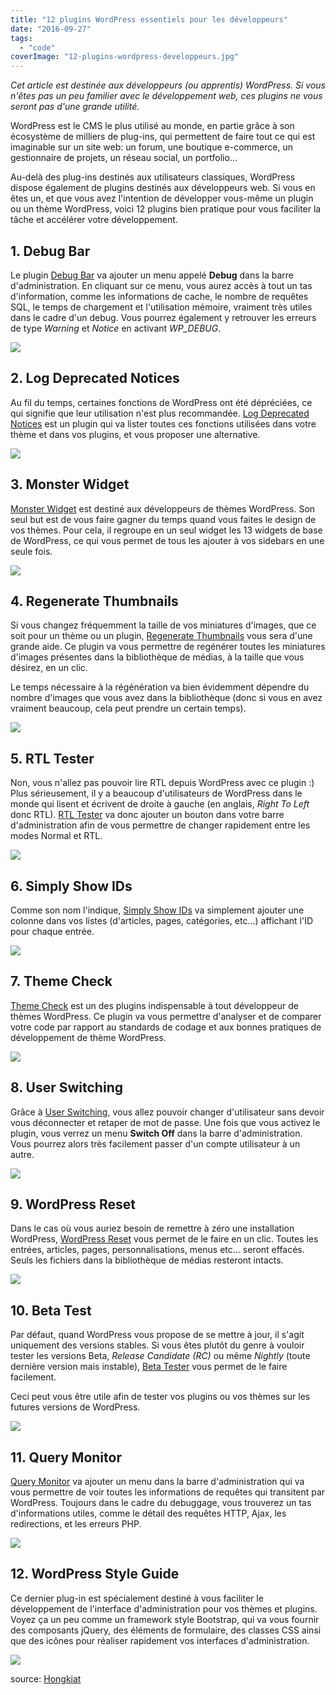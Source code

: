 ```yaml
---
title: "12 plugins WordPress essentiels pour les développeurs"
date: "2016-09-27"
tags:
  - "code"
coverImage: "12-plugins-wordpress-developpeurs.jpg"
---
```


_Cet article est destinée aux développeurs (ou apprentis) WordPress. Si vous n'êtes pas un peu familier avec le développement web, ces plugins ne vous seront pas d'une grande utilité._

WordPress est le CMS le plus utilisé au monde, en partie grâce à son écosystème de milliers de plug-ins, qui permettent de faire tout ce qui est imaginable sur un site web: un forum, une boutique e-commerce, un gestionnaire de projets, un réseau social, un portfolio...

Au-delà des plug-ins destinés aux utilisateurs classiques, WordPress dispose également de plugins destinés aux développeurs web. Si vous en êtes un, et que vous avez l'intention de développer vous-même un plugin ou un thème WordPress, voici 12 plugins bien pratique pour vous faciliter la tâche et accélérer votre développement.<!--more-->

## 1\. Debug Bar

Le plugin [Debug Bar](http://wordpress.org/plugins/debug-bar/) va ajouter un menu appelé **Debug** dans la barre d'administration. En cliquant sur ce menu, vous aurez accès à tout un tas d'information, comme les informations de cache, le nombre de requêtes SQL, le temps de chargement et l'utilisation mémoire, vraiment très utiles dans le cadre d'un debug. Vous pourrez également y retrouver les erreurs de type _Warning_ et _Notice_ en activant _WP\_DEBUG_.

![](images/wordpress-plugins-debug-bar.jpg)

## 2\. Log Deprecated Notices

Au fil du temps, certaines fonctions de WordPress ont été dépréciées, ce qui signifie que leur utilisation n'est plus recommandée. [Log Deprecated Notices](http://wordpress.org/plugins/log-deprecated-notices/) est un plugin qui va lister toutes ces fonctions utilisées dans votre thème et dans vos plugins, et vous proposer une alternative.

![](images/wordpress-log-deprecated.jpg)

## 3\. Monster Widget

[Monster Widget](http://wordpress.org/plugins/monster-widget/) est destiné aux développeurs de thèmes WordPress. Son seul but est de vous faire gagner du temps quand vous faites le design de vos thèmes. Pour cela, il regroupe en un seul widget les 13 widgets de base de WordPress, ce qui vous permet de tous les ajouter à vos sidebars en une seule fois.

![](images/wordpress-monster.jpg)

## 4\. Regenerate Thumbnails

Si vous changez fréquemment la taille de vos miniatures d'images, que ce soit pour un thème ou un plugin, [Regenerate Thumbnails](http://wordpress.org/plugins/regenerate-thumbnails/) vous sera d'une grande aide. Ce plugin va vous permettre de regénérer toutes les miniatures d'images présentes dans la bibliothèque de médias, à la taille que vous désirez, en un clic.

Le temps nécessaire à la régénération va bien évidemment dépendre du nombre d'images que vous avez dans la bibliothèque (donc si vous en avez vraiment beaucoup, cela peut prendre un certain temps).

![](images/wordpress-regenerate-thumbnail.jpg)

## 5\. RTL Tester

Non, vous n'allez pas pouvoir lire RTL depuis WordPress avec ce plugin :) Plus sérieusement, il y a beaucoup d'utilisateurs de WordPress dans le monde qui lisent et écrivent de droite à gauche (en anglais, _Right To Left_ donc RTL). [RTL Tester](http://wordpress.org/plugins/rtl-tester/) va donc ajouter un bouton dans votre barre d'administration afin de vous permettre de changer rapidement entre les modes Normal et RTL.

![](images/wordpress-rtl-tester.jpg)

## 6\. Simply Show IDs

Comme son nom l'indique, [Simply Show IDs](http://wordpress.org/plugins/simply-show-ids/) va simplement ajouter une colonne dans vos listes (d'articles, pages, catégories, etc...) affichant l'ID pour chaque entrée.

![](images/wordpress-show-ids.jpg)

## 7\. Theme Check

[Theme Check](http://wordpress.org/plugins/theme-check/) est un des plugins indispensable à tout développeur de thèmes WordPress. Ce plugin va vous permettre d'analyser et de comparer votre code par rapport au standards de codage et aux bonnes pratiques de développement de thème WordPress.

![](images/wordpress-theme-check.jpg)

## 8\. User Switching

Grâce à [User Switching](http://wordpress.org/plugins/user-switching/), vous allez pouvoir changer d'utilisateur sans devoir vous déconnecter et retaper de mot de passe. Une fois que vous activez le plugin, vous verrez un menu **Switch Off** dans la barre d'administration. Vous pourrez alors très facilement passer d'un compte utilisateur à un autre.

![](images/wordpress-user-switching.jpg)

## 9\. WordPress Reset

Dans le cas où vous auriez besoin de remettre à zéro une installation WordPress, [WordPress Reset](http://wordpress.org/plugins/wordpress-reset/) vous permet de le faire en un clic. Toutes les entrées, articles, pages, personnalisations, menus etc... seront effacés. Seuls les fichiers dans la bibliothèque de médias resteront intacts.

![](images/wordpress-reset.jpg)

## 10\. Beta Test

Par défaut, quand WordPress vous propose de se mettre à jour, il s'agit uniquement des versions stables. Si vous êtes plutôt du genre à vouloir tester les versions Beta, _Release Candidate (RC)_ ou même _Nightly_ (toute dernière version mais instable), [Beta Tester](http://wordpress.org/plugins/wordpress-beta-tester/) vous permet de le faire facilement.

Ceci peut vous être utile afin de tester vos plugins ou vos thèmes sur les futures versions de WordPress.

![](images/wordpress-beta-test.jpg)

## 11\. Query Monitor

[Query Monitor](http://wordpress.org/plugins/query-monitor/) va ajouter un menu dans la barre d'administration qui va vous permettre de voir toutes les informations de requêtes qui transitent par WordPress. Toujours dans le cadre du debuggage, vous trouverez un tas d'informations utiles, comme le détail des requêtes HTTP, Ajax, les redirections, et les erreurs PHP.

![](images/wordpress-query-monitor.png)

## 12\. WordPress Style Guide

Ce dernier plug-in est spécialement destiné à vous faciliter le développement de l'interface d'administration pour vos thèmes et plugins. Voyez ça un peu comme un framework style Bootstrap, qui va vous fournir des composants jQuery, des éléments de formulaire, des classes CSS ainsi que des icônes pour réaliser rapidement vos interfaces d'administration.

![](images/wordpress-style-guide.jpg)

source: [Hongkiat](http://www.hongkiat.com/blog/wordpress-tools-for-development/)
